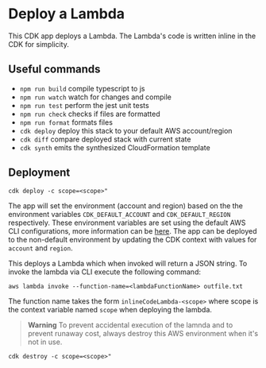 # Deploy a Lambda

This CDK app deploys a Lambda. The Lambda's code is written inline in the CDK for simplicity.

## Useful commands

- `npm run build` compile typescript to js
- `npm run watch` watch for changes and compile
- `npm run test` perform the jest unit tests
- `npm run check` checks if files are formatted
- `npm run format` formats files
- `cdk deploy` deploy this stack to your default AWS account/region
- `cdk diff` compare deployed stack with current state
- `cdk synth` emits the synthesized CloudFormation template

## Deployment

`cdk deploy -c scope=<scope>"`

The app will set the environment (account and region) based on the the environment variables `CDK_DEFAULT_ACCOUNT` and `CDK_DEFAULT_REGION` respectively. These environment variables are set using the default AWS CLI configurations, more information can be [here](https://docs.aws.amazon.com/cdk/v2/guide/environments.html). The app can be deployed to the non-default environment by updating the CDK context with values for `account` and `region`.

This deploys a Lambda which when invoked will return a JSON string. To invoke the lambda via CLI execute the following command:

`aws lambda invoke --function-name=<lambdaFunctionName> outfile.txt`

The function name takes the form `inlineCodeLambda-<scope>` where scope is the context variable named `scope` when deploying the lambda.

> **Warning** To prevent accidental execution of the lamnda and to prevent runaway cost, always destroy this AWS environment when it's not in use.

`cdk destroy -c scope=<scope>"`
